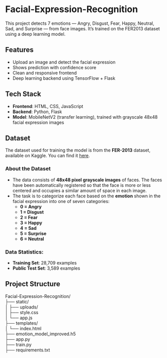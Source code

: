 # Facial-Expression-Recognition
This project detects 7 emotions — Angry, Disgust, Fear, Happy, Neutral, Sad, and Surprise — from face images. It’s trained on the FER2013 dataset using a deep learning model.  

## Features  
- Upload an image and detect the facial expression  
- Shows prediction with confidence score  
- Clean and responsive frontend  
- Deep learning backend using TensorFlow + Flask  

## Tech Stack  
- **Frontend**: HTML, CSS, JavaScript  
- **Backend**: Python, Flask  
- **Model**: MobileNetV2 (transfer learning), trained with grayscale 48x48 facial expression images

## Dataset

The dataset used for training the model is from the **FER-2013** dataset, available on Kaggle. You can find it [here](https://www.kaggle.com/datasets/msambare/fer2013).

### About the Dataset

- The data consists of **48x48 pixel grayscale images** of faces. The faces have been automatically registered so that the face is more or less centered and occupies a similar amount of space in each image.
- The task is to categorize each face based on the **emotion** shown in the facial expression into one of seven categories:
  - **0 = Angry**
  - **1 = Disgust**
  - **2 = Fear**
  - **3 = Happy**
  - **4 = Sad**
  - **5 = Surprise**
  - **6 = Neutral**

### Data Statistics:
- **Training Set**: 28,709 examples
- **Public Test Set**: 3,589 examples

## Project Structure  
Facial-Expression-Recognition/  
├── static/  
│   ├── uploads/                       
│   ├── style.css                     
│   └── app.js                       
├── templates/  
│   └── index.html                      
├── emotion_model_improved.h5          
├── app.py                             
├── train.py                           
├── requirements.txt                  

